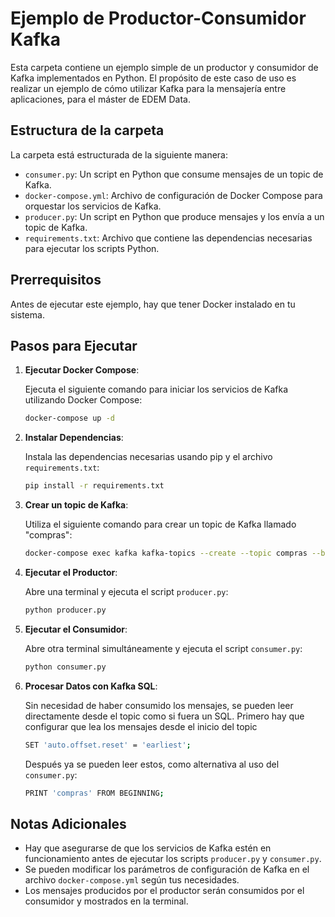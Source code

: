 # Ejemplo de Productor-Consumidor Kafka

Esta carpeta contiene un ejemplo simple de un productor y consumidor de Kafka implementados en Python. El propósito de este caso de uso es realizar un ejemplo de cómo utilizar Kafka para la mensajería entre aplicaciones, para el máster de EDEM Data.

## Estructura de la carpeta

La carpeta está estructurada de la siguiente manera:

- `consumer.py`: Un script en Python que consume mensajes de un topic de Kafka.
- `docker-compose.yml`: Archivo de configuración de Docker Compose para orquestar los servicios de Kafka.
- `producer.py`: Un script en Python que produce mensajes y los envía a un topic de Kafka.
- `requirements.txt`: Archivo que contiene las dependencias necesarias para ejecutar los scripts Python.

## Prerrequisitos

Antes de ejecutar este ejemplo, hay que tener Docker instalado en tu sistema.

## Pasos para Ejecutar

1. **Ejecutar Docker Compose**:

    Ejecuta el siguiente comando para iniciar los servicios de Kafka utilizando Docker Compose:

    ```bash
    docker-compose up -d
    ```

2. **Instalar Dependencias**:

    Instala las dependencias necesarias usando pip y el archivo `requirements.txt`:

    ```bash
    pip install -r requirements.txt
    ```

3. **Crear un topic de Kafka**:

    Utiliza el siguiente comando para crear un topic de Kafka llamado "compras":

    ```bash
    docker-compose exec kafka kafka-topics --create --topic compras --bootstrap-server localhost:9092
    ```

4. **Ejecutar el Productor**:

    Abre una terminal y ejecuta el script `producer.py`:

    ```bash
    python producer.py
    ```

5. **Ejecutar el Consumidor**:

    Abre otra terminal simultáneamente y ejecuta el script `consumer.py`:

    ```bash
    python consumer.py
    ```

6. **Procesar Datos con Kafka SQL**:

    Sin necesidad de haber consumido los mensajes, se pueden leer directamente desde el topic como si fuera un SQL. Primero hay que configurar que lea los mensajes desde el inicio del topic

    ```bash
    SET 'auto.offset.reset' = 'earliest';
    ```

    Después ya se pueden leer estos, como alternativa al uso del `consumer.py`:

     ```bash
    PRINT 'compras' FROM BEGINNING;
    ```


## Notas Adicionales

- Hay que asegurarse de que los servicios de Kafka estén en funcionamiento antes de ejecutar los scripts `producer.py` y `consumer.py`.
- Se pueden modificar los parámetros de configuración de Kafka en el archivo `docker-compose.yml` según tus necesidades.
- Los mensajes producidos por el productor serán consumidos por el consumidor y mostrados en la terminal.
